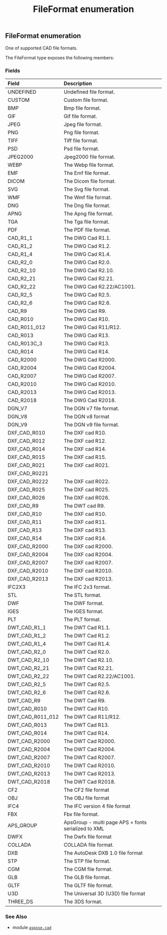 ﻿---
title: FileFormat enumeration
second_title: Aspose.CAD for Python via .NET API References
description: 
type: docs
weight: 710
url: /python-net/aspose.cad/fileformat/
is_root: false
---

## FileFormat enumeration

One of supported CAD file formats.



The FileFormat type exposes the following members:

### Fields
| Field | Description |
| :- | :- |
| UNDEFINED | Undefined file format. |
| CUSTOM | Custom file format. |
| BMP | Bmp file format. |
| GIF | Gif file format. |
| JPEG | Jpeg file format. |
| PNG | Png file format. |
| TIFF | Tiff file format. |
| PSD | Psd file format. |
| JPEG2000 | Jpeg2000 file format. |
| WEBP | The Webp file format. |
| EMF | The Emf file format. |
| DICOM | The Dicom file format. |
| SVG | The Svg file format. |
| WMF | The Wmf file format. |
| DNG | The Dng file format. |
| APNG | The Apng file format. |
| TGA | The Tga file format. |
| PDF | The PDF file format. |
| CAD_R1_1 | The DWG Cad R1.1. |
| CAD_R1_2 | The DWG Cad R1.2. |
| CAD_R1_4 | The DWG Cad R1.4. |
| CAD_R2_0 | The DWG Cad R2.0. |
| CAD_R2_10 | The DWG Cad R2.10. |
| CAD_R2_21 | The DWG Cad R2.21. |
| CAD_R2_22 | The DWG Cad R2.22/AC1001. |
| CAD_R2_5 | The DWG Cad R2.5. |
| CAD_R2_6 | The DWG Cad R2.6. |
| CAD_R9 | The DWG Cad R9. |
| CAD_R010 | The DWG Cad R10. |
| CAD_R011_012 | The DWG Cad R11/R12. |
| CAD_R013 | The DWG Cad R13. |
| CAD_R013C_3 | The DWG Cad R13. |
| CAD_R014 | The DWG Cad R14. |
| CAD_R2000 | The DWG Cad R2000. |
| CAD_R2004 | The DWG Cad R2004. |
| CAD_R2007 | The DWG Cad R2007. |
| CAD_R2010 | The DWG Cad R2010. |
| CAD_R2013 | The DWG Cad R2013. |
| CAD_R2018 | The DWG Cad R2018. |
| DGN_V7 | The DGN v7 file format. |
| DGN_V8 | The DGN v8 format |
| DGN_V9 | The DGN v9 file format. |
| DXF_CAD_R010 | The DXF cad R10. |
| DXF_CAD_R012 | The DXF cad R12. |
| DXF_CAD_R014 | The DXF cad R14. |
| DXF_CAD_R015 | The DXF cad R15. |
| DXF_CAD_R021 | The DXF cad R021. |
| DXF_CAD_R0221 |  |
| DXF_CAD_R0222 | The DXF cad R022. |
| DXF_CAD_R025 | The DXF cad R025. |
| DXF_CAD_R026 | The DXF cad R026. |
| DXF_CAD_R9 | The DWT cad R9. |
| DXF_CAD_R10 | The DXF cad R10. |
| DXF_CAD_R11 | The DXF cad R11. |
| DXF_CAD_R13 | The DXF cad R13. |
| DXF_CAD_R14 | The DXF cad R14. |
| DXF_CAD_R2000 | The DXF cad R2000. |
| DXF_CAD_R2004 | The DXF cad R2004. |
| DXF_CAD_R2007 | The DXF cad R2007. |
| DXF_CAD_R2010 | The DXF cad R2010. |
| DXF_CAD_R2013 | The DXF cad R2013. |
| IFC2X3 | The IFC 2x3 format. |
| STL | The STL format. |
| DWF | The DWF format. |
| IGES | The IGES format. |
| PLT | The PLT format. |
| DWT_CAD_R1_1 | The DWT Cad R1.1. |
| DWT_CAD_R1_2 | The DWT Cad R1.2. |
| DWT_CAD_R1_4 | The DWT Cad R1.4. |
| DWT_CAD_R2_0 | The DWT Cad R2.0. |
| DWT_CAD_R2_10 | The DWT Cad R2.10. |
| DWT_CAD_R2_21 | The DWT Cad R2.21. |
| DWT_CAD_R2_22 | The DWT Cad R2.22/AC1001. |
| DWT_CAD_R2_5 | The DWT Cad R2.5. |
| DWT_CAD_R2_6 | The DWT Cad R2.6. |
| DWT_CAD_R9 | The DWT Cad R9. |
| DWT_CAD_R010 | The DWT Cad R10. |
| DWT_CAD_R011_012 | The DWT Cad R11/R12. |
| DWT_CAD_R013 | The DWT Cad R13. |
| DWT_CAD_R014 | The DWT Cad R14. |
| DWT_CAD_R2000 | The DWT Cad R2000. |
| DWT_CAD_R2004 | The DWT Cad R2004. |
| DWT_CAD_R2007 | The DWT Cad R2007. |
| DWT_CAD_R2010 | The DWT Cad R2010. |
| DWT_CAD_R2013 | The DWT Cad R2013. |
| DWT_CAD_R2018 | The DWT Cad R2018. |
| CF2 | The CF2 file format |
| OBJ | The OBJ file format |
| IFC4 | The IFC version 4 file format |
| FBX | Fbx file format. |
| APS_GROUP | ApsGroup - multi page APS + fonts serialized to XML |
| DWFX | The Dwfx file format |
| COLLADA | COLLADA file format. |
| DXB | The AutoDesk DXB 1.0 file format |
| STP | The STP file format. |
| CGM | The CGM file format. |
| GLB | The GLB file format. |
| GLTF | The GLTF file format. |
| U3D | The Universal 3D (U3D) file format |
| THREE_DS | The 3DS format. |



### See Also
* module [`aspose.cad`](..)

